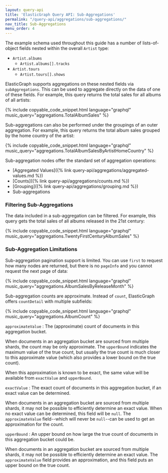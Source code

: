 ```yaml
---
layout: query-api
title: 'ElasticGraph Query API: Sub-Aggregations'
permalink: "/query-api/aggregations/sub-aggregations/"
nav_title: Sub-Aggregations
menu_order: 4
---
```

The example schema used throughout this guide has a number of lists-of-object fields nested
within the overall `Artist` type:

* `Artist.albums`
  * `Artist.albums[].tracks`
* `Artist.tours`
  * `Artist.tours[].shows`

ElasticGraph supports aggregations on these nested fields via `subAggregations`. This can be used
to aggregate directly on the data of one of these fields. For example, this query returns the
total sales for all albums of all artists:

{% include copyable_code_snippet.html language="graphql" music_query="aggregations.TotalAlbumSales" %}

Sub-aggregations can also be performed under the groupings of an outer aggregation. For example,
this query returns the total album sales grouped by the home country of the artist:

{% include copyable_code_snippet.html language="graphql" music_query="aggregations.TotalAlbumSalesByArtistHomeCountry" %}

Sub-aggregation nodes offer the standard set of aggregation operations:

* [Aggregated Values]({% link query-api/aggregations/aggregated-values.md %})
* [Counts]({% link query-api/aggregations/counts.md %})
* [Grouping]({% link query-api/aggregations/grouping.md %})
* Sub-aggregations

### Filtering Sub-Aggregations

The data included in a sub-aggregation can be filtered. For example, this query gets the total
sales of all albums released in the 21st century:

{% include copyable_code_snippet.html language="graphql" music_query="aggregations.TwentyFirstCenturyAlbumSales" %}

### Sub-Aggregation Limitations

Sub-aggregation pagination support is limited. You can use `first` to request how many
nodes are returned, but there is no `pageInfo` and you cannot request the next page of data:

{% include copyable_code_snippet.html language="graphql" music_query="aggregations.AlbumSalesByReleaseMonth" %}

Sub-aggregation counts are approximate. Instead of `count`, ElasticGraph offers `countDetail`
with multiple subfields:

{% include copyable_code_snippet.html language="graphql" music_query="aggregations.AlbumCount" %}

`approximateValue`
: The (approximate) count of documents in this aggregation bucket.

  When documents in an aggregation bucket are sourced from multiple shards, the count may be only
  approximate. The `upperBound` indicates the maximum value of the true count, but usually
  the true count is much closer to this approximate value (which also provides a lower bound on the
  true count).

  When this approximation is known to be exact, the same value will be available from `exactValue`
  and `upperBound`.

`exactValue`
: The exact count of documents in this aggregation bucket, if an exact value can be determined.

  When documents in an aggregation bucket are sourced from multiple shards, it may not be possible to
  efficiently determine an exact value. When no exact value can be determined, this field will be `null`.
  The `approximateValue` field--which will never be `null`--can be used to get an approximation
  for the count.

`upperBound`
: An upper bound on how large the true count of documents in this aggregation bucket could be.

  When documents in an aggregation bucket are sourced from multiple shards, it may not be possible to
  efficiently determine an exact value. The `approximateValue` field provides an approximation,
  and this field puts an upper bound on the true count.
